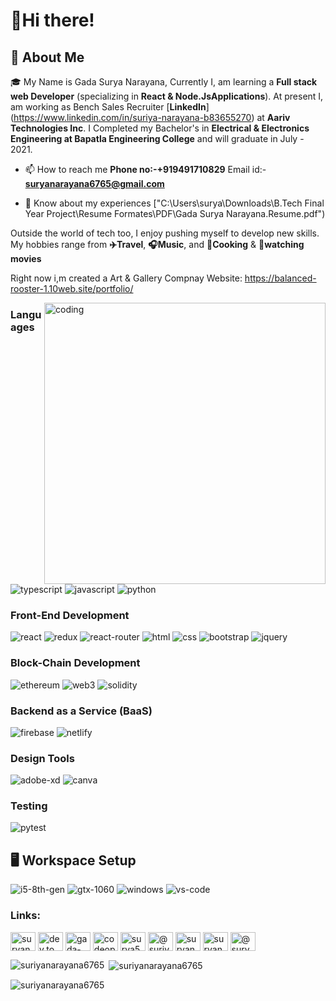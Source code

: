 # 🙏Hi there! 

## 🚀 About Me

🎓 My Name is Gada Surya Narayana, Currently I, am learning a  **Full stack web Developer** (specializing in **React & Node.JsApplications**). At present I, am working as Bench Sales Recruiter [**LinkedIn**] (https://www.linkedin.com/in/suriya-narayana-b83655270) at **Aariv Technologies Inc**. I Completed my Bachelor's in **Electrical & Electronics Engineering at Bapatla Engineering College** and will graduate in July - 2021.

- 📫 How to reach me **Phone no:-+919491710829** Email id:- **suryanarayana6765@gmail.com**
  
- 📄 Know about my experiences ["C:\Users\surya\Downloads\B.Tech Final Year Project\Resume Formates\PDF\Gada Surya Narayana.Resume.pdf")

Outside the world of tech too, I enjoy pushing myself to develop new skills. My hobbies range from **✈️Travel**, **🎧Music**,  and **🍳Cooking**  & **🎥watching movies**

Right now i,m created a  Art & Gallery Compnay Website: https://balanced-rooster-1.10web.site/portfolio/

<img align="right" alt ="coding" width="450" src="https://camo.githubusercontent.com/8bf6f6d78abc81fcf9c49f10649423e73ea44bc248e83aaae8759d401c829a84/68747470733a2f2f70687973696373677572756b756c2e66696c65732e776f726470726573732e636f6d2f323031392f30322f6368617261637465722d312e676966">

### Languages

![typescript](https://img.shields.io/badge/TypeScript-3178C6?style=for-the-badge&logo=typescript&logoColor=white)
![javascript](https://img.shields.io/badge/JavaScript-323330?style=for-the-badge&logo=javascript&logoColor=F7DF1E)
![python](https://img.shields.io/badge/Python-3776AB?style=for-the-badge&logo=python&logoColor=white)


### Front-End Development

![react](https://img.shields.io/badge/React-20232A?style=for-the-badge&logo=react&logoColor=61DAFB)
![redux](https://img.shields.io/badge/Redux-593D88?style=for-the-badge&logo=redux&logoColor=white)
![react-router](https://img.shields.io/badge/React_Router-CA4245?style=for-the-badge&logo=react-router&logoColor=white)
![html](https://img.shields.io/badge/HTML5-E34F26?style=for-the-badge&logo=html5&logoColor=white)
![css](https://img.shields.io/badge/CSS3-1572B6?style=for-the-badge&logo=css3&logoColor=white)
![bootstrap](https://img.shields.io/badge/Bootstrap-563D7C?style=for-the-badge&logo=bootstrap&logoColor=white)
![jquery](https://img.shields.io/badge/jQuery-0769AD?style=for-the-badge&logo=jquery&logoColor=white)

### Block-Chain Development

![ethereum](https://img.shields.io/badge/Ethereum-3C3C3D?style=for-the-badge&logo=ethereum&logoColor=white)
![web3](https://img.shields.io/badge/Web_3-F16822?style=for-the-badge&logo=web3.js&logoColor=white)
![solidity](https://img.shields.io/badge/Solidity-363636?style=for-the-badge&logo=solidity&logoColor=white)

### Backend as a Service (BaaS)

![firebase](https://img.shields.io/badge/Firebase-ffaa00?style=for-the-badge&logo=Firebase&logoColor=white)
![netlify](https://img.shields.io/badge/Netlify-00C7B7?style=for-the-badge&logo=netlify&logoColor=white)

### Design Tools

![adobe-xd](https://img.shields.io/badge/adobe_xd-470137?style=for-the-badge&logo=adobe-xd&logoColor=white)
![canva](https://img.shields.io/badge/canva-00C4CC?style=for-the-badge&logo=canva&logoColor=white)

### Testing

![pytest](https://img.shields.io/badge/Pytest-3776AB?style=for-the-badge&logo=python&logoColor=white)

## 🖥️ Workspace Setup

![i5-8th-gen](https://img.shields.io/badge/Intel-Core_i5_8th-0071C5?style=for-the-badge&logo=intel&logoColor=white)
![gtx-1060](https://img.shields.io/badge/NVIDIA-GTX_1060-76B900?style=for-the-badge&logo=nvidia&logoColor=white)
![windows](https://img.shields.io/badge/Windows_10-0078D6?style=for-the-badge&logo=windows&logoColor=white)
![vs-code](https://img.shields.io/badge/VS_Code-007ACC?style=for-the-badge&logo=Visual-Studio-Code&logoColor=white)


<h3 align="left">Links:</h3>
<p align="left">
<a href="https://codepen.io/suryanarayana6765" target="blank"><img align="center" src="https://raw.githubusercontent.com/suryanarayana6765/github-profile-readme-generator/master/src/images/icons/Social/codepen.svg" alt="suryanarayana6765" height="30" width="40" /></a>
<a href="https://dev.to/dev.to" target="blank"><img align="center" src="https://raw.githubusercontent.com/suryanarayana6765/github-profile-readme-generator/master/src/images/icons/Social/devto.svg" alt="dev.to" height="30" width="40" /></a>
<a href="https://linkedin.com/in/gada-surya-narayana" target="blank"><img align="center" src="https://raw.githubusercontent.com/suryanarayana6765/github-profile-readme-generator/master/src/images/icons/Social/linked-in-alt.svg" alt="gada-surya-narayana" height="30" width="40" /></a>
<a href="https://stackoverflow.com/users/codeopen" target="blank"><img align="center" src="https://raw.githubusercontent.com/suryanarayana6765/github-profile-readme-generator/master/src/images/icons/Social/stack-overflow.svg" alt="codeopen" height="30" width="40" /></a>
<a href="https://codesandbox.com/surya5231" target="blank"><img align="center" src="https://raw.githubusercontent.com/suryanarayana6765/github-profile-readme-generator/master/src/images/icons/Social/codesandbox.svg" alt="surya5231" height="30" width="40" /></a>
<a href="https://www.youtube.com/c/@suriya-mylife-mywork-mycareer" target="blank"><img align="center" src="https://raw.githubusercontent.com/suryanarayana6765/github-profile-readme-generator/master/src/images/icons/Social/youtube.svg" alt="@suriya-mylife-mywork-mycareer" height="30" width="40" /></a>
<a href="https://www.hackerrank.com/suryanarayana671?hr_r=1" target="blank"><img align="center" src="https://raw.githubusercontent.com/suryanarayana6765/github-profile-readme-generator/master/src/images/icons/Social/hackerrank.svg" alt="suryanarayana671?hr_r=1" height="30" width="40" /></a>
<a href="https://www.leetcode.com/suryanarayana6765/" target="blank"><img align="center" src="https://raw.githubusercontent.com/suryanarayana6765/github-profile-readme-generator/master/src/images/icons/Social/leet-code.svg" alt="suryanarayana6765/" height="30" width="40" /></a>
<a href="https://www.hackerearth.com/@suryanarayana6765" target="blank"><img align="center" src="https://raw.githubusercontent.com/suryanarayana6765/github-profile-readme-generator/master/src/images/icons/Social/hackerearth.svg" alt="@suryanarayana6765" height="30" width="40" /></a>
</p>

<p><img align="left" src="https://github-readme-stats.vercel.app/api/top-langs?username=suriyanarayana6765&show_icons=true&locale=en&layout=compact" alt="suriyanarayana6765" /></p>

<p>&nbsp;<img align="center" src="https://github-readme-stats.vercel.app/api?username=suriyanarayana6765&show_icons=true&locale=en" alt="suriyanarayana6765" /></p>

<p><img align="center" src="https://github-readme-streak-stats.herokuapp.com/?user=suriyanarayana6765&" alt="suriyanarayana6765" /></p>
